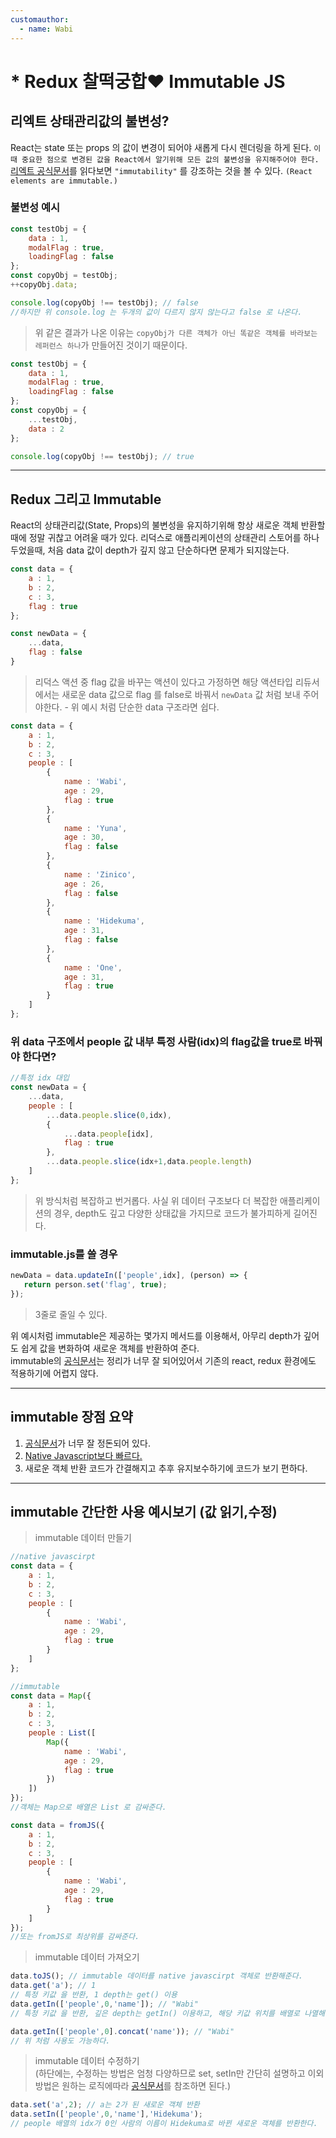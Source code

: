 ```yaml
---
customauthor:
  - name: Wabi
---
```

# * Redux 찰떡궁합:heart: Immutable JS
<Author/>

## 리엑트 상태관리값의 불변성?

React는 state 또는 props 의 값이 변경이 되어야 새롭게 다시 렌더링을 하게 된다. `이때 중요한 점으로 변경된 값을 React에서 알기위해 모든 값의 불변성을 유지해주어야 한다.`\
[리엑트 공식문서](https://reactjs.org/docs/rendering-elements.html#updating-the-rendered-element)를 읽다보면 `"immutability"` 를 강조하는 것을 볼 수 있다. `(React elements are immutable.)`

### 불변성 예시

```js
const testObj = {
    data : 1,
    modalFlag : true,
    loadingFlag : false
};
const copyObj = testObj;
++copyObj.data;

console.log(copyObj !== testObj); // false
//하지만 위 console.log 는 두개의 값이 다르지 않지 않는다고 false 로 나온다.
```

> 위 같은 결과가 나온 이유는 `copyObj가 다른 객체가 아닌 똑같은 객체를 바라보는 레퍼런스 하나`가 만들어진 것이기 때문이다.

```js
const testObj = {
    data : 1,
    modalFlag : true,
    loadingFlag : false
};
const copyObj = {
    ...testObj,
    data : 2
};

console.log(copyObj !== testObj); // true
```
---
## Redux 그리고 Immutable

React의 상태관리값(State, Props)의 불변성을 유지하기위해 항상 새로운 객체 반환할 때에 정말 귀찮고 어려울 때가 있다. 리덕스로 애플리케이션의 상태관리 스토어를 하나 두었을때, 처음 data 값이 depth가 깊지 않고 단순하다면 문제가 되지않는다.

```js
const data = {
    a : 1,
    b : 2,
    c : 3,
    flag : true
};

const newData = {
    ...data,
    flag : false
}
```

> 리덕스 액션 중 flag 값을 바꾸는 액션이 있다고 가정하면 해당 액션타입 리듀서 에서는 새로운 data 값으로 flag 를 false로 바꿔서 `newData` 값 처럼 보내 주어야한다. - 위 예시 처럼 단순한 data 구조라면 쉽다.

```js
const data = {
    a : 1,
    b : 2,
    c : 3,
    people : [
        {
            name : 'Wabi',
            age : 29,
            flag : true
        },
        {
            name : 'Yuna',
            age : 30,
            flag : false
        },
        {
            name : 'Zinico',
            age : 26,
            flag : false
        },
        {
            name : 'Hidekuma',
            age : 31,
            flag : false
        },
        {
            name : 'One',
            age : 31,
            flag : true
        }
    ]
};
```

### 위 data 구조에서 people 값 내부 특정 사람(idx)의 flag값을 true로 바꿔야 한다면?

```js
//특정 idx 대입
const newData = {
    ...data,
    people : [
        ...data.people.slice(0,idx),
        {
            ...data.people[idx],
            flag : true
        },
        ...data.people.slice(idx+1,data.people.length)
    ]
};
```

> 위 방식처럼 복잡하고 번거롭다. 사실 위 데이터 구조보다 더 복잡한 애플리케이션의 경우, depth도 깊고 다양한 상태값을 가지므로 코드가 불가피하게 길어진다.

### immutable.js를 쓸 경우

```js
newData = data.updateIn(['people',idx], (person) => {
   return person.set('flag', true); 
});
```

> 3줄로 줄일 수 있다.

위 예시처럼 immutable은 제공하는 몇가지 메서드를 이용해서, 아무리 depth가 깊어도 쉽게 값을 변화하여 새로운 객체를 반환하여 준다.\
immutable의 [공식문서](https://immutable-js.github.io/immutable-js/docs/#/)는 정리가 너무 잘 되어있어서 기존의 react, redux 환경에도 적용하기에 어렵지 않다.

---

## immutable 장점 요약

1. [공식문서](https://immutable-js.github.io/immutable-js/docs/#/)가 너무 잘 정돈되어 있다.
2. [Native Javascript보다 빠르다.](http://blog.klipse.tech/javascript/2016/06/23/immutable-perf.html)
3. 새로운 객체 반환 코드가 간결해지고 추후 유지보수하기에 코드가 보기 편하다.

---

## immutable 간단한 사용 예시보기 (값 읽기,수정)

> immutable 데이터 만들기

```js
//native javascirpt
const data = {
    a : 1,
    b : 2,
    c : 3,
    people : [
        {
            name : 'Wabi',
            age : 29,
            flag : true
        }
    ]
};

//immutable
const data = Map({
    a : 1,
    b : 2,
    c : 3,
    people : List([
        Map({
            name : 'Wabi',
            age : 29,
            flag : true
        })
    ])
});
//객체는 Map으로 배열은 List 로 감싸준다.

const data = fromJS({
    a : 1,
    b : 2,
    c : 3,
    people : [
        {
            name : 'Wabi',
            age : 29,
            flag : true
        }
    ]
});
//또는 fromJS로 최상위를 감싸준다.
```

> immutable 데이터 가져오기

```js
data.toJS(); // immutable 데이터를 native javascirpt 객체로 반환해준다.
data.get('a'); // 1
// 특정 키값 을 반환, 1 depth는 get() 이용
data.getIn(['people',0,'name']); // "Wabi"
// 특정 키값 을 반환, 깊은 depth는 getIn() 이용하고, 해당 키값 위치를 배열로 나열해서 찾으면 된다.

data.getIn(['people',0].concat('name')); // "Wabi"
// 위 처럼 사용도 가능하다.
```

> immutable 데이터 수정하기\
(하단에는, 수정하는 방법은 엄청 다양하므로 set, setIn만 간단히 설명하고 이외 방법은 원하는 로직에따라 [공식문서](https://immutable-js.github.io/immutable-js/docs/#/)를 참조하면 된다.)

```js
data.set('a',2); // a는 2가 된 새로운 객체 반환
data.setIn(['people',0,'name'],'Hidekuma');
// people 배열의 idx가 0인 사람의 이름이 Hidekuma로 바뀐 새로운 객체를 반환한다.
```


